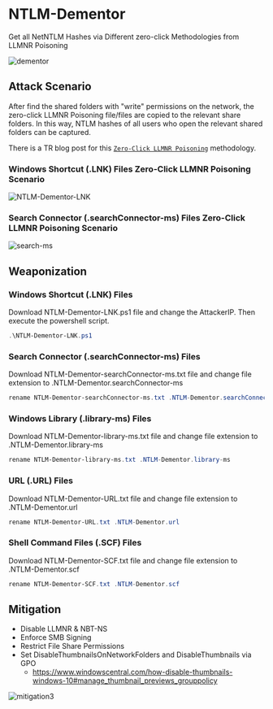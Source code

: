 # NTLM-Dementor
Get all NetNTLM Hashes via Different zero-click Methodologies from LLMNR Poisoning 

![dementor](https://user-images.githubusercontent.com/45037356/158398102-e1a3367d-7909-4b27-bc79-1b63ca74a0d2.jpg)

## Attack Scenario
After find the shared folders with "write" permissions on the network, the zero-click LLMNR Poisoning file/files are copied to the relevant share folders. In this way, NTLM hashes of all users who open the relevant shared folders can be captured.

There is a TR blog post for this [`Zero-Click LLMNR Poisoning`](https://bariskoparmal.com/2022/03/16/zeroclick-llmnr-poisoning/) methodology.

### Windows Shortcut (.LNK) Files Zero-Click LLMNR Poisoning Scenario
![NTLM-Dementor-LNK](https://bariskoparmal.files.wordpress.com/2022/03/lnk3.gif)

### Search Connector (.searchConnector-ms) Files Zero-Click LLMNR Poisoning Scenario
![search-ms](https://user-images.githubusercontent.com/45037356/158547673-3f930cbf-f18c-4bef-979b-4a7dfda08789.gif)

## Weaponization

### Windows Shortcut (.LNK) Files

Download NTLM-Dementor-LNK.ps1 file and change the AttackerIP. Then execute the powershell script.

```powershell
.\NTLM-Dementor-LNK.ps1
```

### Search Connector (.searchConnector-ms) Files

Download NTLM-Dementor-searchConnector-ms.txt file and change file extension to .NTLM-Dementor.searchConnector-ms

```powershell
rename NTLM-Dementor-searchConnector-ms.txt .NTLM-Dementor.searchConnector-ms
```

### Windows Library (.library-ms) Files

Download NTLM-Dementor-library-ms.txt file and change file extension to .NTLM-Dementor.library-ms

```powershell
rename NTLM-Dementor-library-ms.txt .NTLM-Dementor.library-ms
```

### URL (.URL) Files

Download NTLM-Dementor-URL.txt file and change file extension to .NTLM-Dementor.url

```powershell
rename NTLM-Dementor-URL.txt .NTLM-Dementor.url
```

### Shell Command Files (.SCF) Files

Download NTLM-Dementor-SCF.txt file and change file extension to .NTLM-Dementor.scf

```powershell
rename NTLM-Dementor-SCF.txt .NTLM-Dementor.scf
```

## Mitigation
- Disable LLMNR & NBT-NS
- Enforce SMB Signing
- Restrict File Share Permissions
- Set DisableThumbnailsOnNetworkFolders and DisableThumbnails via GPO
  - https://www.windowscentral.com/how-disable-thumbnails-windows-10#manage_thumbnail_previews_grouppolicy

![mitigation3](https://user-images.githubusercontent.com/45037356/158542970-036a0deb-3dd1-45e7-8c28-e04dad8a4631.jpg)
